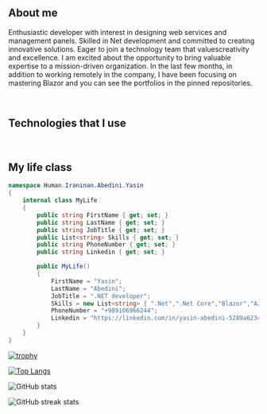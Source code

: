 ## About me

Enthusiastic developer with interest in designing web services and management panels. Skilled in Net development and committed to creating innovative solutions. Eager to join a technology team that values ​​creativity and excellence. I am excited about the opportunity to bring valuable expertise to a mission-driven organization. In the last few months, in addition to working remotely in the company, I have been focusing on mastering Blazor and you can see the portfolios in the pinned repositories.

<br/>

## Technologies that I use

<div style="display: none;justify-content: space-around;">
<img src='https://upload.wikimedia.org/wikipedia/commons/thumb/4/44/Microsoft_logo.svg/2048px-Microsoft_logo.svg.png' alt='github' height='60'>
<img src='https://static-00.iconduck.com/assets.00/c-sharp-c-icon-912x1024-j3yidw37.png' alt='github' height='65'>
<img
src='https://upload.wikimedia.org/wikipedia/commons/thumb/e/ee/.NET_Core_Logo.svg/2048px-.NET_Core_Logo.svg.png' alt='github' height='65' style="margin-right: 15px;">
<img src='https://upload.wikimedia.org/wikipedia/commons/thumb/d/d0/Blazor.png/800px-Blazor.png' alt='github' height='65' style="margin-right: 10px;">
<img src='https://media.licdn.com/dms/image/D4D12AQEAO8b3YbB2bw/article-cover_image-shrink_600_2000/0/1670420866062?e=2147483647&v=beta&t=zubK5_6jSz9gB4nwsCU6O9Kg9oQSY-1ImCsCLMhMyU8' alt='github' height='65'>
<img src='https://dt-cdn.net/hub/logos/net-rabbitmq.png' alt='github' height='65' style="margin-left: -5px;">
<img src='https://aptech.ng/wp-content/uploads/2023/10/mssql_icon.png' alt='github' height='65' style="margin-left: -5px;">
<img src='https://seeklogo.com/images/D/docker-logo-6D6F987702-seeklogo.com.png' alt='github' height='65' style="margin-right: 5px;">
<img src='https://swimburger.net/media/ppnn3pcl/azure.png' alt='github' height='65' >
<img src='https://grpc.io/img/logos/grpc-icon-color.png' alt='github' height='65' >
</div>

<br/>

## My life class

```c#
namespace Human.Iraninan.Abedini.Yasin
{
    internal class MyLife
    {
        public string FirstName { get; set; }
        public string LastName { get; set; }
        public string JobTitle { get; set; }
        public List<string> Skills { get; set; }
        public string PhoneNumber { get; set; }
        public string Linkedin { get; set; }

        public MyLife()
        {
            FirstName = "Yasin";
            LastName = "Abedini";
            JobTitle = ".NET developer";
            Skills = new List<string> { ".Net",".Net Core","Blazor","Azure","gRPC","docker","mssql", "Microservices","core API","...." };
            PhoneNumber = "+989106966244";
            Linkedin = "https://linkedin.com/in/yasin-abedini-5289a6234";
        }
    }
}
```

[![trophy](https://github-profile-trophy.vercel.app/?username=yasinabedini)](https://github.com/ryo-ma/github-profile-trophy)

[![Top Langs](https://github-readme-stats.vercel.app/api/top-langs/?username=yasinabedini)](https://github.com/anuraghazra/github-readme-stats)

![GitHub stats](https://github-readme-stats.vercel.app/api?username=yasinabedini&show_icons=true)  

![GitHub streak stats](https://streak-stats.demolab.com/?user=yasinabedini)  
